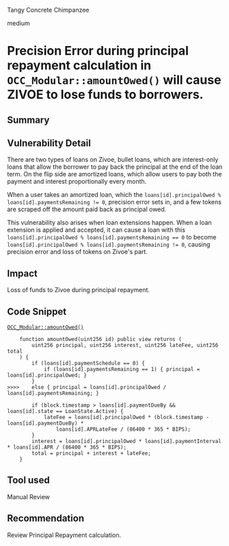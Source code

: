 Tangy Concrete Chimpanzee

medium

# Precision Error during principal repayment calculation in `OCC_Modular::amountOwed()` will cause ZIVOE to lose funds to borrowers.

## Summary

## Vulnerability Detail

There are two types of loans on Zivoe, bullet loans, which are interest-only loans that allow the borrower to pay back the principal at the end of the loan term. On the flip side are amortized loans, which allow users to pay both the payment and interest proportionally every month.

When a user takes an amortized loan, which the `loans[id].principalOwed % loans[id].paymentsRemaining != 0`, precision error sets in, and a few tokens are scraped off the amount paid back as principal owed.

This vulnerability also arises when loan extensions happen. When a loan extension is applied and accepted, it can cause a loan with this `loans[id].principalOwed % loans[id].paymentsRemaining == 0` to become `loans[id].principalOwed % loans[id].paymentsRemaining != 0`, causing precision error and loss of tokens on Zivoe's part.

## Impact

Loss of funds to Zivoe during principal repayment.

## Code Snippet

[`OCC_Modular::amountOwed()`](https://github.com/sherlock-audit/2024-03-zivoe/blob/main/zivoe-core-foundry/src/lockers/OCC/OCC_Modular.sol#L440C1-L457C6)

```solidity
    function amountOwed(uint256 id) public view returns (
        uint256 principal, uint256 interest, uint256 lateFee, uint256 total
    ) {
        if (loans[id].paymentSchedule == 0) {
            if (loans[id].paymentsRemaining == 1) { principal = loans[id].principalOwed; }
        }
>>>>    else { principal = loans[id].principalOwed / loans[id].paymentsRemaining; }

        if (block.timestamp > loans[id].paymentDueBy && loans[id].state == LoanState.Active) {
            lateFee = loans[id].principalOwed * (block.timestamp - loans[id].paymentDueBy) *
                loans[id].APRLateFee / (86400 * 365 * BIPS);
        }
        interest = loans[id].principalOwed * loans[id].paymentInterval * loans[id].APR / (86400 * 365 * BIPS);
        total = principal + interest + lateFee;
    }
```

## Tool used

Manual Review

## Recommendation
Review Principal Repayment calculation.